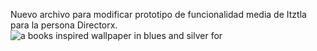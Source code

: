 Nuevo archivo para modificar prototipo de funcionalidad media de Itztla para la persona Directorx.
![a books inspired wallpaper in blues and silver for](https://user-images.githubusercontent.com/111596636/236360692-5bcd5be0-0744-42f1-882a-ea8b0ce4cd59.jpg)

